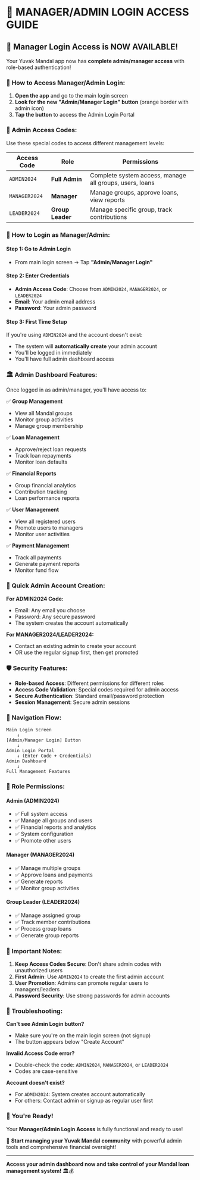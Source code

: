 # 🔑 MANAGER/ADMIN LOGIN ACCESS GUIDE

## 🎯 **Manager Login Access is NOW AVAILABLE!**

Your Yuvak Mandal app now has **complete admin/manager access** with role-based authentication!

### 🚀 **How to Access Manager/Admin Login:**

1. **Open the app** and go to the main login screen
2. **Look for the new "Admin/Manager Login" button** (orange border with admin icon)
3. **Tap the button** to access the Admin Login Portal

### 🔐 **Admin Access Codes:**

Use these special codes to access different management levels:

| **Access Code** | **Role** | **Permissions** |
|---|---|---|
| `ADMIN2024` | **Full Admin** | Complete system access, manage all groups, users, loans |
| `MANAGER2024` | **Manager** | Manage groups, approve loans, view reports |
| `LEADER2024` | **Group Leader** | Manage specific group, track contributions |

### 📝 **How to Login as Manager/Admin:**

#### **Step 1: Go to Admin Login**
- From main login screen → Tap **"Admin/Manager Login"**

#### **Step 2: Enter Credentials**
- **Admin Access Code**: Choose from `ADMIN2024`, `MANAGER2024`, or `LEADER2024`
- **Email**: Your admin email address
- **Password**: Your admin password

#### **Step 3: First Time Setup**
If you're using `ADMIN2024` and the account doesn't exist:
- The system will **automatically create** your admin account
- You'll be logged in immediately
- You'll have full admin dashboard access

### 🏛️ **Admin Dashboard Features:**

Once logged in as admin/manager, you'll have access to:

✅ **Group Management**
- View all Mandal groups
- Monitor group activities
- Manage group membership

✅ **Loan Management**
- Approve/reject loan requests
- Track loan repayments
- Monitor loan defaults

✅ **Financial Reports**
- Group financial analytics
- Contribution tracking
- Loan performance reports

✅ **User Management**
- View all registered users
- Promote users to managers
- Monitor user activities

✅ **Payment Management**
- Track all payments
- Generate payment reports
- Monitor fund flow

### 🔄 **Quick Admin Account Creation:**

**For ADMIN2024 Code:**
- Email: Any email you choose
- Password: Any secure password
- The system creates the account automatically

**For MANAGER2024/LEADER2024:**
- Contact an existing admin to create your account
- OR use the regular signup first, then get promoted

### 🛡️ **Security Features:**

- **Role-based Access**: Different permissions for different roles
- **Access Code Validation**: Special codes required for admin access
- **Secure Authentication**: Standard email/password protection
- **Session Management**: Secure admin sessions

### 📱 **Navigation Flow:**

```
Main Login Screen
    ↓
[Admin/Manager Login] Button
    ↓
Admin Login Portal
    ↓ (Enter Code + Credentials)
Admin Dashboard
    ↓
Full Management Features
```

### 🎯 **Role Permissions:**

#### **Admin (ADMIN2024)**
- ✅ Full system access
- ✅ Manage all groups and users
- ✅ Financial reports and analytics
- ✅ System configuration
- ✅ Promote other users

#### **Manager (MANAGER2024)**
- ✅ Manage multiple groups
- ✅ Approve loans and payments
- ✅ Generate reports
- ✅ Monitor group activities

#### **Group Leader (LEADER2024)**
- ✅ Manage assigned group
- ✅ Track member contributions
- ✅ Process group loans
- ✅ Generate group reports

### 🚨 **Important Notes:**

1. **Keep Access Codes Secure**: Don't share admin codes with unauthorized users
2. **First Admin**: Use `ADMIN2024` to create the first admin account
3. **User Promotion**: Admins can promote regular users to managers/leaders
4. **Password Security**: Use strong passwords for admin accounts

### 🔧 **Troubleshooting:**

**Can't see Admin Login button?**
- Make sure you're on the main login screen (not signup)
- The button appears below "Create Account"

**Invalid Access Code error?**
- Double-check the code: `ADMIN2024`, `MANAGER2024`, or `LEADER2024`
- Codes are case-sensitive

**Account doesn't exist?**
- For `ADMIN2024`: System creates account automatically
- For others: Contact admin or signup as regular user first

### 🎉 **You're Ready!**

Your **Manager/Admin Login Access** is fully functional and ready to use! 

👑 **Start managing your Yuvak Mandal community** with powerful admin tools and comprehensive financial oversight!

---

**Access your admin dashboard now and take control of your Mandal loan management system!** 🏛️💰
